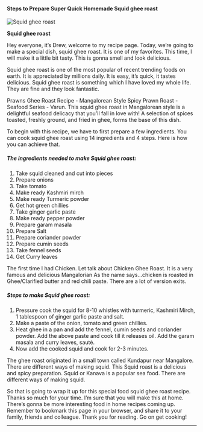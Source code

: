             

#### Steps to Prepare Super Quick Homemade Squid ghee roast

![Squid ghee roast](https://img-global.cpcdn.com/recipes/d0614c3fa445a039/751x532cq70/squid-ghee-roast-recipe-main-photo.jpg)

**Squid ghee roast**

Hey everyone, it’s Drew, welcome to my recipe page. Today, we’re going to make a special dish, squid ghee roast. It is one of my favorites. This time, I will make it a little bit tasty. This is gonna smell and look delicious.

Squid ghee roast is one of the most popular of recent trending foods on earth. It is appreciated by millions daily. It is easy, it’s quick, it tastes delicious. Squid ghee roast is something which I have loved my whole life. They are fine and they look fantastic.

Prawns Ghee Roast Recipe - Mangalorean Style Spicy Prawn Roast - Seafood Series - Varun. This squid ghee roast in Mangalorean style is a delightful seafood delicacy that you'll fall in love with! A selection of spices toasted, freshly ground, and fried in ghee, forms the base of this dish.

To begin with this recipe, we have to first prepare a few ingredients. You can cook squid ghee roast using 14 ingredients and 4 steps. Here is how you can achieve that.

##### The ingredients needed to make Squid ghee roast:

1.  Take squid cleaned and cut into pieces
2.  Prepare onions
3.  Take tomato
4.  Make ready Kashmiri mirch
5.  Make ready Turmeric powder
6.  Get hot green chillies
7.  Take ginger garlic paste
8.  Make ready pepper powder
9.  Prepare garam masala
10.  Prepare Salt
11.  Prepare coriander powder
12.  Prepare cumin seeds
13.  Take fennel seeds
14.  Get Curry leaves

The first time I had Chicken. Let talk about Chicken Ghee Roast. It is a very famous and delicious Mangalorian As the name says…chicken is roasted in Ghee/Clarified butter and red chili paste. There are a lot of version exits.

##### Steps to make Squid ghee roast:

1.  Pressure cook the squid for 8-10 whistles with turmeric, Kashmiri Mirch, 1 tablespoon of ginger garlic paste and salt.
2.  Make a paste of the onion, tomato and green chillies.
3.  Heat ghee in a pan and add the fennel, cumin seeds and coriander powder. Add the above paste and cook till it releases oil. Add the garam masala and curry leaves, sauté.
4.  Now add the cooked squid and cook for 2-3 minutes.

The ghee roast originated in a small town called Kundapur near Mangalore. There are different ways of making squid. This Squid roast is a delicious and spicy preparation. Squid or Kanava is a popular sea food. There are different ways of making squid.

So that is going to wrap it up for this special food squid ghee roast recipe. Thanks so much for your time. I’m sure that you will make this at home. There’s gonna be more interesting food in home recipes coming up. Remember to bookmark this page in your browser, and share it to your family, friends and colleague. Thank you for reading. Go on get cooking!

* * *